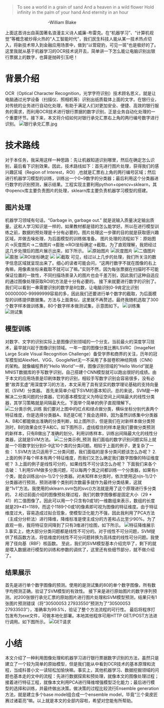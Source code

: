 >  To see a world in a grain of sand
And a heaven in a wild flower
Hold infinity in the palm of your hand
And eternity in an hour

　　　　　　　　　　-William Blake

上面这首诗出自英国著名浪漫主义诗人威廉-布雷克。在“机器学习”、“计算机视觉”等概念被炒得火热的“人工智能时代”，我们民生科技人能从某一技术热点切入，将新技术带入到金融应用场景中，做到“以管窥豹，可见一斑”也是极好的了。这里我就从基于机器学习的OCR技术说开去，简单讲一下怎么能让电脑识别出银行票据上的数字，也算是抛砖引玉吧！
# 背景介绍
OCR（Optical Character Recognition，光学字符识别）技术顾名思义，就是让电脑通过光学设备（扫描仪、照相机等）识别出纸质载体上面的文字。在银行业，对传统的业务进行自动化处理，有助于满足人们对更加安全、便捷、高效的银行服务的需求，而利用OCR技术进行银行票据的数字识别，正是业务自动化处理的一个重要环节。接下来，本文将介绍如何对银行承兑汇票右上角的两行编号数字进行识别。
![银行承兑汇票.jpg](http://ouzjv2e18.bkt.clouddn.com/%E9%93%B6%E8%A1%8C%E6%89%BF%E5%85%91%E6%B1%87%E7%A5%A8.jpg)
# 技术路线
对于本任务，我采用这样一种思路：先让机器知道识别哪里，然后在确定怎么识别，最后看下识别效果。因此，技术路线如下：首先进行图片处理，获得我们的感兴趣区域（Region of Interest，ROI）,也就是汇票右上角的两行编号区域；然后进行机器学习模型的训练，训练出一个0~9数字的分类器；最后利用这个分类器进行数字的识别预测，展示结果。工程实现主要利用python+opencv+sklearn，其中opencv库主要负责图片的处理，sklearn库主要负责机器学习模型的搭建。
## 图片处理
机器学习领域有句话，“Garbage in, garbage out.” 就是说输入质量决定输出质量。这和人学习知识是一样的，如果教材都是错的怎么能学好。所以在进行模型训练之前，数据的预处理是十分有必要的。图片处理这一步骤的目的就是获取感兴趣区域，并做去噪处理，为后面模型的训练做准备。
图片处理的流程如下：原始图片->灰度图片->二值图片->膨胀->ROI坐标确定->截取。为了直观理解，我把经过这几步处理后的图片展示出来，如下所示。
![原始图片](http://ouzjv2e18.bkt.clouddn.com/3050005327929238%E6%AD%A3%E9%9D%A2_%E5%89%AF%E6%9C%AC.jpg)
![灰度图片](http://ouzjv2e18.bkt.clouddn.com/3050005327929238_gray_%E5%89%AF%E6%9C%AC.jpg)
![二值图片](http://ouzjv2e18.bkt.clouddn.com/3050005327929238_binary_%E5%89%AF%E6%9C%AC.jpg)
![膨胀](http://ouzjv2e18.bkt.clouddn.com/3050005327929238_dilation_%E5%89%AF%E6%9C%AC.jpg)
![ROI坐标确定](http://ouzjv2e18.bkt.clouddn.com/3050005327929238_dilation_%E5%89%AF%E6%9C%AC2.jpg)
![](http://ouzjv2e18.bkt.clouddn.com/3050005327929238_1_ori.jpg)
![截取](http://ouzjv2e18.bkt.clouddn.com/3050005327929238_0_ori.jpg)
可见，经过以上几步的处理，我们所关注的数字信息区域就呈现出来了。细心的读者可能会问，“这两行数字不就在图像的右上角嘛，用像素坐标来截取不就可以了嘛。”实则不然，因为每张票据在扫描时不可能保证位置的一致性，不同扫描场景录入的图片也会千差万别，因此我们这种自适应的通过图像处理获取ROI的方法是十分有必要的。
接下来就要进行数字的识别了。我们可以看到一串需要识别的数字是8位数，让电脑识别0-9肯定比识别00000000-99999999容易的多，因此我们还要进行单个数字的截取，为后面模型的训练提供数据集。方法与上面类似，这里就不再赘述。最终我随机选取了300个数字样本做训练集，80个数字样本做测试集，示意图如下。
![训练集](http://ouzjv2e18.bkt.clouddn.com/train_%E5%89%AF%E6%9C%AC.png)
![测试集](http://ouzjv2e18.bkt.clouddn.com/test_%E5%89%AF%E6%9C%AC.png)
## 模型训练
对数字、文字的识别实际上是图像识别领域的一个分支。当前最火的深度学习技术，最早就兴起于图像识别领域。一年一度的图像分类比赛ILSVRC（ImageNet Large Scale Visual Recognition Challenge）备受学界和商界的关注，历年的冠军模型如AlexNet、VGG、GoogleNet无一不采用了多层卷积神经网络（CNN）的架构。就像编程界的“Hello World”一样，图像识别领域的“Hello World”就是MNIST数据库的手写数字识别，自己搭建个CNN模型就可以跑出很好的成绩。由于本文的应用场景是印刷体数字的识别，相较手写数字识别会容易很多，没有必要“故弄玄虚”用深度学习的方法，本文采用了具有坚实的数学理论基础的支持向量机（SVM）分类器。
首先来简单介绍下SVM的基本知识。总的来说，SVM是一种解决二分类问题的分类器，它的基本模型定义为特征空间上间隔最大的线性分类器，其学习策略就是间隔最大化。下面举个简单的例子直观理解下。
![二分类示例_训练](http://ouzjv2e18.bkt.clouddn.com/train_clf.png)
我们要对上图中的红点和绿点做分类，横纵坐标分别代表两个特征维度，你是选择分类器A、B还是C呢？我会选择B，因为虽然训练集中分类器A、B和C都能做出准确的分类判断，如上图所示，但是我们在对新样本做分类预测时，B的效果会优于A和C。如下图所示，虚线框住的样本是我们要做分类预测的新样本，只有B做出了准确的划分。利用训练样本，训练出间隔最大化的线性分类器，这就是SVM方法。
![二分类示例_预测](http://ouzjv2e18.bkt.clouddn.com/pre_clf.png)
我们面临的数字识别问题实际上就是一个将数字划分到0-9这10个类的分类问题。相较于上面的例子，更复杂了一些：
1.SVM方法只适用于二分类问题，我们面临的是多分类问题该怎么办呢？
2.上面的例子每个样本有两个特征维度，而我们又怎么确定我们数字图像的特征维度呢？
3.上面的例子是线性可分的，如果线性不可分该怎么办呢？
下面我们来各个击破：
1.利用SVM做多分类问题，可以每两个类之间都训练一个分类器，如果有n个类，就会训练出n(n-1)/2个分类器。对未知样本分类时，依次使用这n(n-1)/2个分类器进行预测，预测进哪个类别的次数最多就作为最终分类结果，这就是“1v1”方法。我使用的sklearn.svm包的svc()方法就是用了这个原理进行多分类的。
2.经过前面介绍的图像预处理过程，我们的数字图像都是固定大小（29 * 41）的二值图像了。因此可以用一个只含有0或1的一维数组来表示，数组的长度就是29*41=1189，而这个1189个0或1的像素即可视为图像的特征维度。由于特征维度过大，容易造成过拟合现象，使模型泛化能力不强，因此我利用了PCA方法（主成分分析法）进行降维，降维标准是使主成分的方差和占比至少90%。为了直观一些，我将特征空间降到了只有3维进行绘图，如下所示。
![特征降维展示](http://ouzjv2e18.bkt.clouddn.com/PCA_3D.png)
3.事实上，绝大部分分类问题都是线性不可分的。对于线性不可分问题，SVM提供了核函数方法，将低维度的线性不可分问题转换为高纬度的线性可分问题。我使用了径向基（RBF）核函数。
至此，我们的SVM模型基本介绍完毕了，剩下的就是喂入数据进行模型的训练和参数的调优了，这里还有些细节部分，就不做介绍了。
## 结果展示
首先是进行单个数字图像的预测。使用的是测试集的80的单个数字图像，所有数字均预测正确，验证了SVM模型的有效性。
接下来是进行原始图片的数字序列预测。对200张银行承兑汇票的原始图片进行图片处理和SVM模型预测，结果只有1张图片预测错误（将“30500053 27933550”预测为了“30500053 27933503”），准确率为99.5%，验证了整个方法流程的可行性。
最后将程序打包发布为exe文件，可做本地化部署。本地其他程序可用HTTP GET/POST方法进行调用。如下图所示。
![GET请求](http://ouzjv2e18.bkt.clouddn.com/deploy.png)
# 小结
本文介绍了一种利用图像处理和机器学习进行银行票据数字识别的方法，虽然只是建立了一个较为简单的原始模型，但是我们能从中看到OCR技术的基本原理和流程，当成科普小文一读轻松加愉快嘛。事实上，其他机器学习、数据挖掘领域的问题也基本走的文中的流程：先进行数据探索和预处理，就像本文的图像处理过程；接着进行特征工程，就像本文利用PCA进行降维增强模型泛化能力；最后进行模型的选择和训练，并最终做出决策。做决策的过程比较流行Ensemble generation方法，就是建立多个base model组合成一个ensemble model，毕竟“三个臭皮匠赛过诸葛亮”嘛。以上就是本文的全部内容啦，希望对您能有所帮助。
